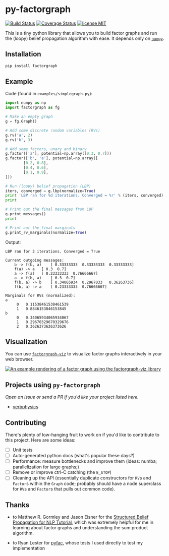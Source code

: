 # py-factorgraph

[![Build Status](https://travis-ci.org/mbforbes/py-factorgraph.svg?branch=master)](https://travis-ci.org/mbforbes/py-factorgraph)
[![Coverage Status](https://coveralls.io/repos/github/mbforbes/py-factorgraph/badge.svg?branch=master)](https://coveralls.io/github/mbforbes/py-factorgraph?branch=master)
[![license MIT](https://img.shields.io/badge/license-MIT-blue.svg)](https://github.com/mbforbes/py-factorgraph/blob/master/LICENSE.txt)

This is a tiny python library that allows you to build factor graphs and run
the (loopy) belief propagation algorithm with ease. It depends only on
[`numpy`](http://www.numpy.org/).

## Installation

```bash
pip install factorgraph
```

## Example

Code (found in `examples/simplegraph.py`):

```python
import numpy as np
import factorgraph as fg

# Make an empty graph
g = fg.Graph()

# Add some discrete random variables (RVs)
g.rv('a', 2)
g.rv('b', 3)

# Add some factors, unary and binary
g.factor(['a'], potential=np.array([0.3, 0.7]))
g.factor(['b', 'a'], potential=np.array([
        [0.2, 0.8],
        [0.4, 0.6],
        [0.1, 0.9],
]))

# Run (loopy) belief propagation (LBP)
iters, converged = g.lbp(normalize=True)
print 'LBP ran for %d iterations. Converged = %r' % (iters, converged)
print

# Print out the final messages from LBP
g.print_messages()
print

# Print out the final marginals
g.print_rv_marginals(normalize=True)
```

Output:

```
LBP ran for 3 iterations. Converged = True

Current outgoing messages:
	b -> f(b, a) 	[ 0.33333333  0.33333333  0.33333333]
	f(a) -> a 	[ 0.3  0.7]
	a -> f(a) 	[ 0.23333333  0.76666667]
	a -> f(b, a) 	[ 0.3  0.7]
	f(b, a) -> b 	[ 0.34065934  0.2967033   0.36263736]
	f(b, a) -> a 	[ 0.23333333  0.76666667]

Marginals for RVs (normalized):
a
	 0 	 0.11538461538461539
	 1 	 0.8846153846153845
b
	 0 	 0.34065934065934067
	 1 	 0.29670329670329676
	 2 	 0.3626373626373626
```

## Visualization

You can use [`factorgraph-viz`](https://github.com/mbforbes/factorgraph-viz) to
visualize factor graphs interactively in your web browser.

[![An example rendering of a factor graph using the factorgraph-viz library](factorgraph-viz.png)](https://github.com/mbforbes/factorgraph-viz)

## Projects using `py-factorgraph`

_Open an issue or send a PR if you'd like your project listed here._

- [verbphysics](https://github.com/uwnlp/verbphysics)

## Contributing

There's plenty of low-hanging fruit to work on if you'd like to contribute to
this project. Here are some ideas:

- [ ] Unit tests
- [ ] Auto-generated python docs (what's popular these days?)
- [ ] Performance: measure bottlenecks and improve them (ideas: numba;
  parallelization for large graphs;)
- [ ] Remove or improve ctrl-C catching (the `E_STOP`)
- [ ] Cleaning up the API (essentially duplicate constructors for `RV`s and
  `Factor`s within the `Graph` code; probably should have a node superclass for
  `RV`s and `Factor`s that pulls out common code).

## Thanks

- to Matthew R. Gormley and Jason Eisner for the [Structured Belief Propagation
  for NLP Tutorial](https://www.cs.cmu.edu/~mgormley/bp-tutorial/), which was
  extremely helpful for me in learning about factor graphs and understanding
  the sum product algorithm.

- to Ryan Lester for [pyfac](https://github.com/rdlester/pyfac), whose tests I
  used directly to test my implementation
